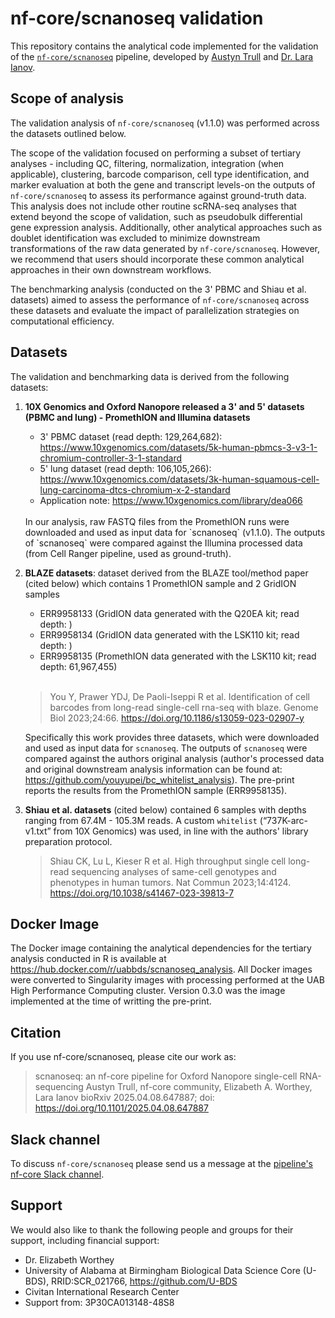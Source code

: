 # nf-core/scnanoseq validation

This repository contains the analytical code implemented for the validation of the [`nf-core/scnanoseq`](https://github.com/nf-core/scnanoseq) pipeline, developed by [Austyn Trull](https://github.com/atrull314) and [Dr. Lara Ianov](https://github.com/lianov).

## Scope of analysis

The validation analysis of `nf-core/scnanoseq` (v1.1.0) was performed across the datasets outlined below.

The scope of the validation focused on performing a subset of tertiary analyses - including QC, filtering, normalization, integration (when applicable), clustering, barcode comparison, cell type identification, and marker evaluation at both the gene and transcript levels-on the outputs of `nf-core/scnanoseq` to assess its performance against ground-truth data. This analysis does not include other routine scRNA-seq analyses that extend beyond the scope of validation, such as pseudobulk differential gene expression analysis. Additionally, other analytical approaches such as doublet identification was excluded to minimize downstream transformations of the raw data generated by `nf-core/scnanoseq`. However, we recommend that users should incorporate these common analytical approaches in their own downstream workflows.

The benchmarking analysis (conducted on the 3' PBMC and Shiau et al. datasets) aimed to assess the performance of `nf-core/scnanoseq` across these datasets and evaluate the impact of parallelization strategies on computational efficiency.

## Datasets

The validation and benchmarking data is derived from the following datasets:

1. **10X Genomics and Oxford Nanopore released a 3' and 5' datasets (PBMC and lung) - PromethION and Illumina datasets**

	* 3' PBMC dataset (read depth: 129,264,682): <https://www.10xgenomics.com/datasets/5k-human-pbmcs-3-v3-1-chromium-controller-3-1-standard>
	* 5' lung dataset (read depth: 106,105,266): <https://www.10xgenomics.com/datasets/3k-human-squamous-cell-lung-carcinoma-dtcs-chromium-x-2-standard>
	* Application note: <https://www.10xgenomics.com/library/dea066>

	<br />
	In our analysis, raw FASTQ files from the PromethION runs were downloaded and used as input data for `scnanoseq` (v1.1.0). The outputs of `scnanoseq` were compared against the Illumina processed data (from Cell Ranger pipeline, used as ground-truth).

2. **BLAZE datasets**: dataset derived from the BLAZE tool/method paper (cited below) which contains 1 PromethION sample and 2 GridION samples

	* ERR9958133 (GridION data generated with the Q20EA kit; read depth: )
	* ERR9958134 (GridION data generated with the LSK110 kit; read depth: )
	* ERR9958135 (PromethION data generated with the LSK110 kit; read depth: 61,967,455)

	<br />
	
	>You Y, Prawer YDJ, De Paoli-Iseppi R et al. Identification of cell barcodes from long-read single-cell rna-seq with blaze. Genome Biol 2023;24:66. https://doi.org/10.1186/s13059-023-02907-y

	Specifically this work provides three datasets, which were downloaded and used as input data for `scnanoseq`. The outputs of `scnanoseq` were compared against the authors original analysis (author's processed data and original downstream analysis information can be found at: <https://github.com/youyupei/bc_whitelist_analysis>). The pre-print reports the results from the PromethION sample (ERR9958135).

3. **Shiau et al. datasets** (cited below) contained 6 samples with depths ranging from 67.4M - 105.3M reads. A custom `whitelist` (“737K-arc-v1.txt” from 10X Genomics) was used, in line with the authors' library preparation protocol.

	>Shiau CK, Lu L, Kieser R et al. High throughput single cell long-read sequencing analyses of same-cell genotypes and phenotypes in human tumors. Nat Commun 2023;14:4124. https://doi.org/10.1038/s41467-023-39813-7

## Docker Image

The Docker image containing the analytical dependencies for the tertiary analysis conducted in R is available at <https://hub.docker.com/r/uabbds/scnanoseq_analysis>. All Docker images were converted to Singularity images with processing performed at the UAB High Performance Computing cluster. Version 0.3.0 was the image implemented at the time of writting the pre-print.

## Citation

If you use nf-core/scnanoseq, please cite our work as:

>scnanoseq: an nf-core pipeline for Oxford Nanopore single-cell RNA-sequencing
>Austyn Trull, nf-core community, Elizabeth A. Worthey, Lara Ianov
>bioRxiv 2025.04.08.647887; doi: https://doi.org/10.1101/2025.04.08.647887

## Slack channel

To discuss `nf-core/scnanoseq` please send us a message at the [pipeline's nf-core Slack channel](https://nfcore.slack.com/archives/C03TUE2K6NS).

## Support

We would also like to thank the following people and groups for their support, including financial support:

- Dr. Elizabeth Worthey
- University of Alabama at Birmingham Biological Data Science Core (U-BDS), RRID:SCR_021766, https://github.com/U-BDS
- Civitan International Research Center
- Support from: 3P30CA013148-48S8
